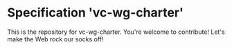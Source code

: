 
# Specification 'vc-wg-charter'

This is the repository for vc-wg-charter. You're welcome to contribute! Let's make the Web rock our socks
off!
